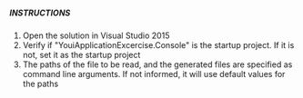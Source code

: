 ##### INSTRUCTIONS #####
1. Open the solution in Visual Studio 2015
2. Verify if "YouiApplicationExcercise.Console" is the startup project. If it is not, set it as the startup project
3. The paths of the file to be read, and the generated files are specified as command line arguments. If not informed, it will use default values for the paths
